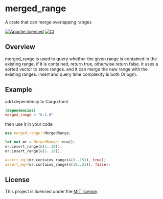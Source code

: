 # merged_range

A crate that can merge overlapping ranges

[![Apache licensed][apache-badge]][apache-url]
[![CI][actions-badge]][actions-url]

[apache-badge]: https://img.shields.io/badge/license-Apache-blue.svg
[apache-url]: https://github.com/datenlord/merged_range/blob/master/LICENSE
[actions-badge]: https://github.com/datenlord/merged_range/actions/workflows/ci.yml/badge.svg
[actions-url]: https://github.com/datenlord/merged_range/actions/workflows/ci.yml

## Overview

merged_range is used to query whether the given range is contained in the existing range, if it is contained, return true, otherwise return false. it uses a sorted vector to store ranges. and it can merge the new range with the existing ranges. insert and query time complexity is both O(logn).

## Example

add dependency to Cargo.toml

```toml
[dependencies]
merged_range = "0.1.0"
```

then use it in your code

```rust
use merged_range::MergedRange;

let mut mr = MergedRange::new();
mr.insert_range(&(1..10));
mr.insert_range(&(5..20));

assert_eq!(mr.contains_range(&(3..15)), true);
assert_eq!(mr.contains_range(&(10..21)), false);
```

## License

This project is licensed under the [MIT license][apache-url].